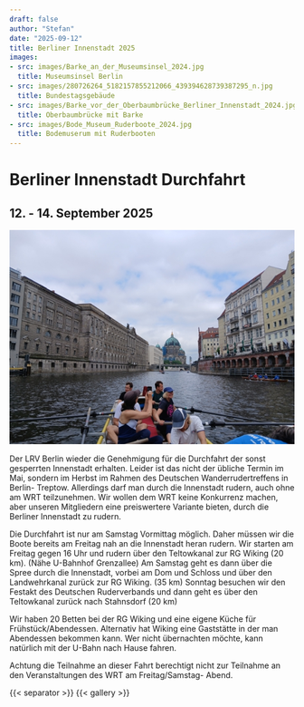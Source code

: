 ```yaml
---
draft: false
author: "Stefan"
date: "2025-09-12"
title: Berliner Innenstadt 2025
images:
- src: images/Barke_an_der_Museumsinsel_2024.jpg
  title: Museumsinsel Berlin
- src: images/280726264_5182157855212066_439394628739387295_n.jpg
  title: Bundestagsgebäude
- src: images/Barke_vor_der_Oberbaumbrücke_Berliner_Innenstadt_2024.jpg
  title: Oberbaumbrücke mit Barke    
- src: images/Bode_Museum_Ruderboote_2024.jpg
  title: Bodemuserum mit Ruderbooten
---
```


# Berliner Innenstadt Durchfahrt

## 12. - 14. September 2025

![Museumsinsel Berlin](./images/Barke_an_der_Museumsinsel_2024.jpg)

Der LRV Berlin wieder die Genehmigung für die Durchfahrt der sonst gesperrten Innenstadt erhalten. Leider ist das nicht der übliche Termin im Mai, sondern im Herbst im Rahmen des Deutschen Wanderrudertreffens in Berlin- Treptow.
Allerdings darf man durch die Innenstadt rudern, auch ohne am WRT teilzunehmen.
Wir wollen dem WRT keine Konkurrenz machen, aber unseren Mitgliedern eine preiswertere Variante bieten, durch die Berliner Innenstadt zu rudern.

Die Durchfahrt ist nur am Samstag Vormittag möglich. Daher müssen wir die Boote bereits am Freitag nah an die Innenstadt heran rudern. Wir starten am Freitag gegen 16 Uhr und rudern über den Teltowkanal zur RG Wiking (20 km). (Nähe U-Bahnhof Grenzallee)
Am Samstag geht es dann über die Spree durch die Innenstadt, vorbei am Dom und Schloss und über den Landwehrkanal zurück zur RG Wiking. (35 km)
Sonntag besuchen wir den Festakt des Deutschen Ruderverbands und dann geht es über den Teltowkanal zurück nach Stahnsdorf (20 km)

Wir haben 20 Betten bei der RG Wiking und eine eigene Küche für Frühstück/Abendessen.
Alternativ hat Wiking eine Gaststätte in der man Abendessen bekommen kann.
Wer nicht übernachten möchte, kann natürlich mit der U-Bahn nach Hause fahren.

Achtung die Teilnahme an dieser Fahrt berechtigt nicht zur Teilnahme an den Veranstaltungen des WRT am Freitag/Samstag- Abend.



{{< separator >}} {{< gallery >}}

